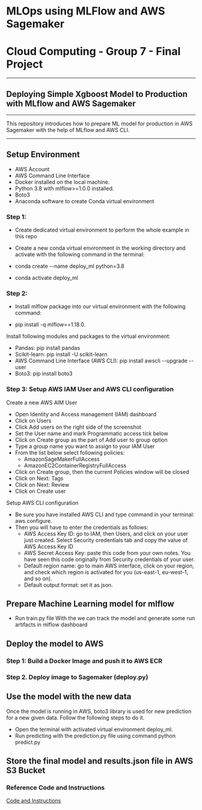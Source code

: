 # MLOps using MLFlow and AWS Sagemaker

# Cloud Computing - Group 7 - Final Project

---

## Deploying Simple Xgboost Model to Production with MLflow and AWS Sagemaker

---

This repository introduces how to prepare ML model for production in AWS Sagemaker with the help of MLflow and AWS CLI.

---

## Setup Environment

- AWS Account
- AWS Command Line Interface
- Docker installed on the local machine.
- Python 3.8 with mlflow>=1.0.0 installed.
- Boto3
- Anaconda software to create Conda virtual environment

### Step 1:
- Create dedicated virtual environment to perform the whole example in this repo
- Create a new conda virtual environment in the working directory and activate with the following command in the terminal:

 - conda create --name deploy_ml python=3.8
 - conda activate deploy_ml

### Step 2:
- Install mlflow package into our virtual environment with the following command:

 - pip install -q mlflow==1.18.0.

Install following modules and packages to the virtual environment:
 - Pandas: pip install pandas
 - Scikit-learn: pip install -U scikit-learn
 - AWS Command Line Interface (AWS CLI): pip install awscli --upgrade --user
 - Boto3: pip install boto3
 
 ### Step 3: Setup AWS IAM User and AWS CLI configuration
 
Create a new AWS AIM User
- Open Identity and Access management (IAM) dashboard
- Click on Users
- Click Add users on the right side of the screenshot
- Set the User name and mark Programmatic access tick below
- Click on Create group as the part of Add user to group option
- Type a group name you want to assign to your IAM User
- From the list below select following policies:
  - AmazonSageMakerFullAccess
  - AmazonEC2ContainerRegistryFullAccess
- Click on Create group, then the current Policies window will be closed
- Click on Next: Tags
- Click on Next: Review
- Click on Create user

Setup AWS CLI configuration

- Be sure you have installed AWS CLI and type command in your terminal: aws configure.
- Then you will have to enter the credentials as follows:
   - AWS Access Key ID: go to IAM, then Users, and click on your user just created. Select Security credentials tab and copy the value of AWS Access Key ID
  - AWS Secret Access Key: paste this code from your own notes. You have seen this code originally from Security credentials of your user.
  - Default region name: go to main AWS interface, click on your region, and check which region is activated for you (us-east-1, eu-west-1, and so on).
  - Default output format: set it as json.

## Prepare Machine Learning model for mlflow
- Run train.py file
With the we can track the model and generate some run artifacts in mlflow dashboard

## Deploy the model to AWS

### Step 1: Build a Docker Image and push it to AWS ECR
### Step 2. Deploy image to Sagemaker (deploy.py)

## Use the model with the new data

Once the model is running in AWS, boto3 library is used for new prediction for a new given data. Follow the following steps to do it.

- Open the terminal with activated virtual environment deploy_ml.
- Run predicting with the prediction.py file using command python predict.py

## Store the final model and results.json file in AWS S3 Bucket



### Reference Code and Instructions
[Code and Instructions](https://github.com/vb100/deploy-ml-mlflow-aws/blob/4087b67e67b27af01d0aabe68b785247cfa46779/README.md)
